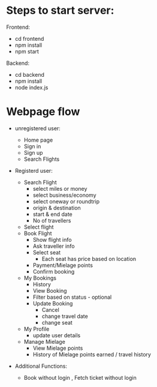 # Steps to start server:

Frontend:

- cd frontend
- npm install
- npm start

Backend:

- cd backend
- npm install
- node index.js

# Webpage flow
- unregistered user: 
    - Home page 
    - Sign in  
    - Sign up 
    - Search Flights 
- Registerd user:
    - Search Flight
        - select miles or money
        - select business/economy
        - select oneway or roundtrip
        - origin & destination
        - start & end date
        - No of travellers
    - Select flight
    - Book Flight
        - Show flight info
        - Ask traveller info
        - Select seat
            - Each seat has price based on location
        - Payment/Mielage points
        - Confirm booking
    - My Bookings
        - History
        - View Booking
        - Filter based on status - optional
        - Update Booking 
            - Cancel
            - change travel date
            - change seat
    - My Profile
        - update user details
    - Manage Mielage
        - View Mielage points
        - History of Mielage points earned / travel history

- Additional Functions:
    - Book without login , Fetch ticket without login

